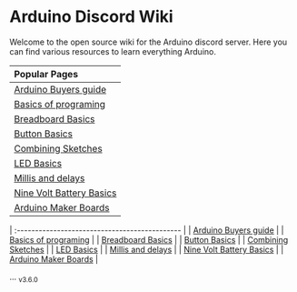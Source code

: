 # Arduino Discord Wiki


Welcome to the open source wiki for the Arduino discord server. Here you can find various resources to learn everything Arduino.

|   Popular Pages                                    |
|   :---------------------------------------------   |
|   [Arduino Buyers guide](arduinobuyersguide.md)    |
|   [Basics of programing](basicsOfProgramming.md)   |
|   [Breadboard Basics](breadBoard.md)               |
|   [Button Basics](buttons.md)                      |
|   [Combining Sketches](combiningSketches.md)       |
|   [LED Basics](ledResistors.md)                    |
|   [Millis and delays](millisVsDelay.md)            |
|   [Nine Volt Battery Basics](nineVolts.md)         |
|   [Arduino Maker Boards](makerboards.md)           |

|   :---------------------------------------------   |
|   [Arduino Buyers guide](arduinobuyersguide.md)    |
|   [Basics of programing](basicsOfProgramming.md)   |
|   [Breadboard Basics](breadBoard.md)               |
|   [Button Basics](buttons.md)                      |
|   [Combining Sketches](combiningSketches.md)       |
|   [LED Basics](ledResistors.md)                    |
|   [Millis and delays](millisVsDelay.md)            |
|   [Nine Volt Battery Basics](nineVolts.md)         |
|   [Arduino Maker Boards](makerboards.md)           |

...
<sub>v3.6.0</sub>